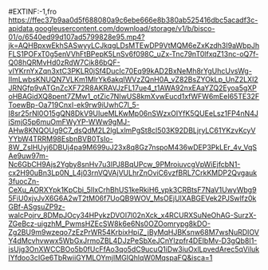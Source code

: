#EXTINF:-1,fro
https://ffec37b9aa0d5f688080a9c6ebe666e8b380ab525416dbc5acadf3c-apidata.googleusercontent.com/download/storage/v1/b/bisco-01/o/6540ed99d107ad5799828e95.mp4?jk=AQHBpxwEkhSASwyyLCJkqgLDsMTEwDP9VtMQM6eZxKzdh3I9aWbpJhFLS1POFxT0g5enVVhFtBPepK5LnSv6f098C_uZx-Tnc79nT0lfxqZ13nc-oQ7f-Q08hQRMvHd0zRdW7Cik86bQF-vIYKrnYxZqn3xtC3PKLR0jSf4DucIc70Eq99kAD2BxNeMh8rYgUhcUvsWg-IImLwbsKNUQN7VLKm1MlrYk6akqIWVzZQnH0A_vZ82BsZYOkLp_UnZ2LXl2JRNGfp9vATGnZcXF72R8AKRAVJzFL17ue4_t1AWA92nxEAaYZQ2Eyoa5gXPoHBAGidXQ8pent7ZMw1_otZic7NIwUS8kmXvwEucd1xfWFW6mEeI65TE32FToewBp-Oa719CnxI-ek9rw9iUwhC7l_5-I8sr25rNl0O15gQN8DkV9UIueMLKwMp06nSWzxOIYfK5QUEeLsz1FP4nN4JiSmjG5p6muOmFWyYP-WWw9gMJ-AHw8KNQOUg9C7_dsQdM2L2lgLxlmPgSt8cl503K92DBLjryLC61YKzvKcyVYYbW4TRRM98EsbnBVB0TsIo-8W_ZslHUyj6DBUj4pa9M699uJ23x8q8Gz7nspoM436wDEP3PkLEr_4v_VqSAe9uw97m-Nc6GbCH9Ajs2Ygby8snHv7u3IPJ8BqUPcw_9PMroiuvcgVpWiEjfcbN1-cx2H90uBn3Lp0N_L4j03rnVQVAjVULhrZnOviC6vzfBRL7CrkKMDP2Qvgauk3fuocZn-CeXu_AORXYpk1KpCbi_5lIxCrhBhUS1keRkiH6_ypk3CRBtsF7NaV1UwyWbg95FiU0xjvJvX6G6A2wT2tM06f7UoQB9WOV_MsOEjUlXABGEVek2PJSwIfz0kGBf-ASgsuZP9z-waIcPojrv_8DMpJOcy34HPykzDVOI7l02nXck_x4RCURXSuNeOhAG-SurzX-ZGeBcz-uigzhM_PwmsHZEcSW8k6e6Ns0OZOomrypg8kDO-Zg2BU9m9wzeqo7zEzPrWR54KrbixHpiZ_jByMqHJBKsnw68M7wsNuRDIOVY4dMcvhvwwx5WbGxJrmoZBL4DJzPeSbXeJCnYlzpfr4DEIbMv-D3gQb8I1-isUjg3OnXWCCBOo5b0fUcFfAo3qo5dC9ucuQ1iDw3iuOxlLpvedArec5qViluklYfdoo3cIGe6TbRwiiGYMLOYmjIMGIQhlqW0MqspaFQ&isca=1
